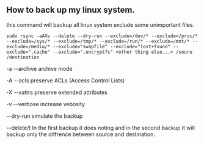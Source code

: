 ## How to back up my linux system.

this command will backup all linux system exclude some unimportant files.

`sudo rsync -aAXv --delete --dry-run --exclude=/dev/* --exclude=/proc/* --exclude=/sys/* --exclude=/tmp/* --exclude=/run/* --exclude=/mnt/* --exclude=/media/* --exclude="swapfile" --exclude="lost+found" --exclude=".cache" --exclude=".encryptfs" <other thing else...> /soure /destination`

-a --archive	archive mode

-A --acls		preserve ACLs (Access Control Lists)

-X --xattrs		preserve extended attributes

-v --verbose	increase vebosity

--dry-run		simulate the backup

--delete/t		In the first backup it does noting and in the 					second backup it will backup only the diffrence 				between source and destination.